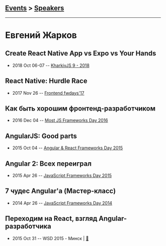 ## [Events](../README.md) > [Speakers](../speakers.md)
---

# Евгений Жарков

## Create React Native App vs Expo vs Your Hands
- 2018 Oct 06-07 -- [KharkivJS 9 - 2018](https://www.youtube.com/watch?v=4LKw-fK52NU)    
## React Native: Hurdle Race
- 2017 Nov 26 -- [Frontend fwdays&#39;17](https://frameworksdays.com/event/frontend-fwdays-17/review/react-native-hurdle-race)    
## Как быть хорошим фронтенд-разработчиком
- 2016 Dec 04 -- [Most JS Frameworks Day 2016](https://frameworksdays.com/event/most-js-fwdays-2016/review/how-to-be-a-good-frontend-dev)    
## AngularJS: Good parts
- 2015 Oct 04 -- [Angular &amp; React Frameworks Day 2015](https://frameworksdays.com/event/angular-react-fwday-2015/review/angular-js-good-parts)    
## Angular 2: Всех переиграл
- 2015 Apr 26 -- [JavaScript Frameworks Day 2015](http://frameworksdays.com/event/js-frameworks-day-2015/review/angular-2)    
## 7 чудес Angular&#39;a (Мастер-класс)
- 2014 Apr 26 -- [JavaScript Frameworks Day 2014](https://frameworksdays.com/event/js-frameworks-day-2014/review/7-chudes-Angulara)    
## Переходим на React, взгляд Angular-разработчика
- 2015 Oct 31 -- WSD 2015 - Минск  | [:notebook:](https://wsd.events/2015/10/31/pres/angular-to-react.pdf)  
